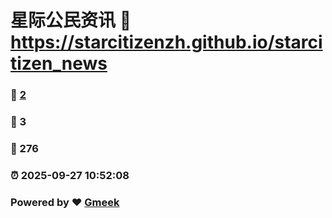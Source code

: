 # 星际公民资讯 :link: https://starcitizenzh.github.io/starcitizen_news 
### :page_facing_up: [2](https://starcitizenzh.github.io/starcitizen_news/tag.html) 
### :speech_balloon: 3 
### :hibiscus: 276 
### :alarm_clock: 2025-09-27 10:52:08 
### Powered by :heart: [Gmeek](https://github.com/Meekdai/Gmeek)
